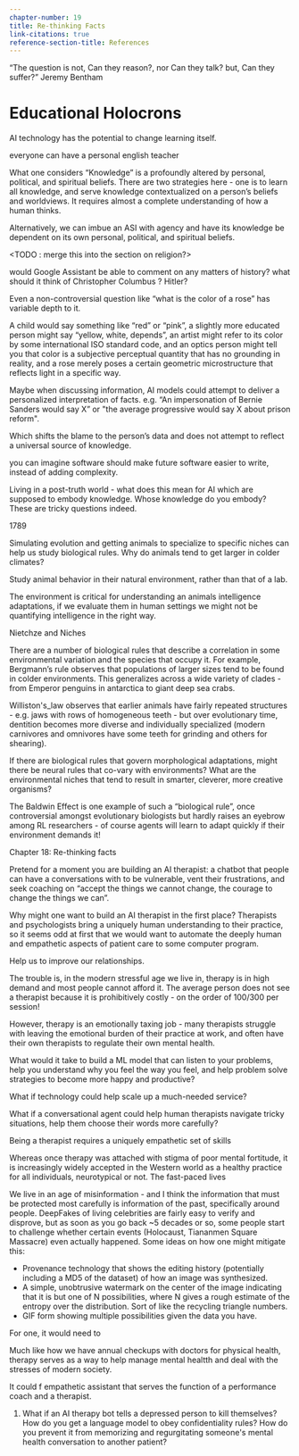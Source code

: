 ```yaml
---
chapter-number: 19
title: Re-thinking Facts
link-citations: true
reference-section-title: References
---
```


“The question is not, Can they reason?, nor Can they talk? but, Can they suffer?”
Jeremy Bentham


# Educational Holocrons

AI technology has the potential to change learning itself.

everyone can have a personal english teacher




What one considers “Knowledge” is a profoundly altered by personal, political, and spiritual beliefs. There are two strategies here - one is to learn all knowledge, and serve knowledge contextualized on a person’s beliefs and worldviews. It requires almost a complete understanding of how a human thinks. 

Alternatively, we can imbue an ASI with agency and have its knowledge be dependent on its own personal, political, and spiritual beliefs.

<TODO : merge this into the section on religion?>

would Google Assistant be able to comment on any matters of history? what should it think of Christopher Columbus ? Hitler?

Even a non-controversial question like “what is the color of a rose” has variable depth to it.

A child would say something like “red” or “pink”, a slightly more educated person might say “yellow, white, depends”, an artist might refer to its color by some international ISO standard code, and an optics person might tell you that color is a subjective perceptual quantity that has no grounding in reality, and a rose merely poses a certain geometric microstructure that reflects light in a specific way.

Maybe when discussing information, AI models could attempt to deliver a personalized interpretation of facts.  e.g. “An impersonation of Bernie Sanders would say X” or "the average progressive would say X about prison reform".

Which shifts the blame to the person’s data and does not attempt to reflect a universal source of knowledge.




you can imagine
software should make future software easier to write, instead of adding complexity.


Living in a post-truth world - what does this mean for AI which are supposed to embody knowledge. Whose knowledge do you embody? These are tricky questions indeed.



1789

Simulating evolution and getting animals to specialize to specific niches can help us study biological rules. Why do animals tend to get larger in colder climates?




Study animal behavior in their natural environment, rather than that of a lab.

The environment is critical for understanding an animals intelligence adaptations, if we evaluate them in human settings we might not be quantifying intelligence in the right way.

Nietchze and Niches

There are a number of biological rules that describe a correlation in some environmental variation and the species that occupy it. For example, Bergmann’s rule observes that populations of larger sizes tend to be found in colder environments. This generalizes across a wide variety of clades - from Emperor penguins in antarctica to giant deep sea crabs.

Williston's_law observes that earlier animals have fairly repeated structures - e.g. jaws with rows of homogeneous teeth - but over evolutionary time, dentition becomes more diverse and individually specialized (modern carnivores and omnivores have some teeth for grinding and others for shearing).

If there are biological rules that govern morphological adaptations, might there be neural rules that co-vary with environments? What are the environmental niches that tend to result in smarter, cleverer, more creative organisms?

The Baldwin Effect is one example of such a “biological rule”, once controversial amongst evolutionary biologists but hardly raises an eyebrow among RL researchers - of course agents will learn to adapt quickly if their environment demands it!





Chapter 18: Re-thinking facts

Pretend for a moment you are building an AI therapist: a chatbot that people can have a conversations with to be vulnerable, vent their frustrations, and seek coaching on “accept the things we cannot change, the courage to change the things we can”. 

Why might one want to build an AI therapist in the first place? Therapists and psychologists bring a uniquely human understanding to their practice, so it seems odd at first that we would want to automate the deeply human and empathetic aspects of patient care to some computer program. 

Help us to improve our relationships.



The trouble is, in the modern stressful age we live in, therapy is in high demand and most people cannot afford it. The average person does not see a therapist because it is prohibitively costly - on the order of $100/$300 per session! 

However, therapy is an emotionally taxing job - many therapists struggle with leaving the emotional burden of their practice at work, and often have their own therapists to regulate their own mental health. 

What would it take to build a ML model that can listen to your problems, help you understand why you feel the way you feel, and help problem solve strategies to become more happy and productive?

What if technology could help scale up a much-needed service?

What if a conversational agent could help human therapists navigate tricky situations, help them choose their words more carefully?





Being a therapist requires a uniquely empathetic set of skills 

Whereas once therapy was attached with stigma of poor mental fortitude, it is increasingly widely accepted in the Western world as a healthy practice for all individuals, neurotypical or not. The fast-paced lives 


We live in an age of misinformation - and I think the information that must be protected most carefully is information of the past, specifically around people. DeepFakes of living celebrities are fairly easy to verify and disprove, but as soon as you go back ~5 decades or so, some people start to challenge whether certain events (Holocaust, Tiananmen Square Massacre) even actually happened.
Some ideas on how one might mitigate this:
- Provenance technology that shows the editing history (potentially including a MD5 of the dataset) of how an image was synthesized.
- A simple, unobtrusive watermark on the center of the image indicating that it is but one of N possibilities, where N gives a rough estimate of the entropy over the distribution. Sort of like the recycling triangle numbers.
- GIF form showing multiple possibilities given the data you have.



For one, it would need to 
  



Much like how we have annual checkups with doctors for physical health, therapy serves as a way to help manage mental healtth and deal with the stresses of modern society. 




It could f empathetic assistant that serves the function of a performance coach and a therapist. 

1. What if an AI therapy bot tells a depressed person to kill themselves? How do you get a language model to obey confidentiality rules? How do you prevent it from memorizing and regurgitating someone's mental health conversation to another patient?


